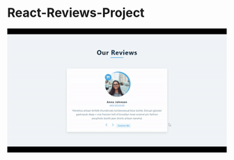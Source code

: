  <h1>React-Reviews-Project</h1>

<p aling="center">
<img  src="https://github.com/LucasCouto7/React-Reviews-Project/blob/main/review-gif.gif"> 
</p>
